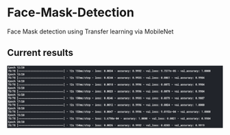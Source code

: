 # Face-Mask-Detection
Face Mask detection using Transfer learning via MobileNet

## Current results 
![Results](results.png)
